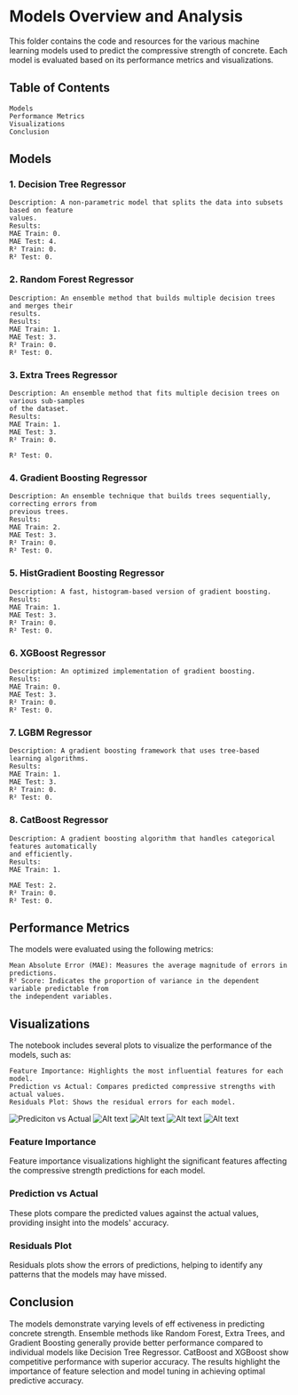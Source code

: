 # Models Overview and Analysis

This folder contains the code and resources for the various machine learning models used to
predict the compressive strength of concrete. Each model is evaluated based on its performance
metrics and visualizations.

## Table of Contents

```
Models
Performance Metrics
Visualizations
Conclusion
```
## Models

### 1. Decision Tree Regressor

```
Description: A non-parametric model that splits the data into subsets based on feature
values.
Results:
MAE Train: 0.
MAE Test: 4.
R² Train: 0.
R² Test: 0.
```
### 2. Random Forest Regressor

```
Description: An ensemble method that builds multiple decision trees and merges their
results.
Results:
MAE Train: 1.
MAE Test: 3.
R² Train: 0.
R² Test: 0.
```
### 3. Extra Trees Regressor

```
Description: An ensemble method that fits multiple decision trees on various sub-samples
of the dataset.
Results:
MAE Train: 1.
MAE Test: 3.
R² Train: 0.
```

```
R² Test: 0.
```
### 4. Gradient Boosting Regressor

```
Description: An ensemble technique that builds trees sequentially, correcting errors from
previous trees.
Results:
MAE Train: 2.
MAE Test: 3.
R² Train: 0.
R² Test: 0.
```
### 5. HistGradient Boosting Regressor

```
Description: A fast, histogram-based version of gradient boosting.
Results:
MAE Train: 1.
MAE Test: 3.
R² Train: 0.
R² Test: 0.
```
### 6. XGBoost Regressor

```
Description: An optimized implementation of gradient boosting.
Results:
MAE Train: 0.
MAE Test: 3.
R² Train: 0.
R² Test: 0.
```
### 7. LGBM Regressor

```
Description: A gradient boosting framework that uses tree-based learning algorithms.
Results:
MAE Train: 1.
MAE Test: 3.
R² Train: 0.
R² Test: 0.
```
### 8. CatBoost Regressor

```
Description: A gradient boosting algorithm that handles categorical features automatically
and efficiently.
Results:
MAE Train: 1.
```

```
MAE Test: 2.
R² Train: 0.
R² Test: 0.
```
## Performance Metrics

The models were evaluated using the following metrics:

```
Mean Absolute Error (MAE): Measures the average magnitude of errors in predictions.
R² Score: Indicates the proportion of variance in the dependent variable predictable from
the independent variables.
```
## Visualizations

The notebook includes several plots to visualize the performance of the models, such as:

```
Feature Importance: Highlights the most influential features for each model.
Prediction vs Actual: Compares predicted compressive strengths with actual values.
Residuals Plot: Shows the residual errors for each model.
```

![Prediciton vs Actual](https://github.com/adi271001/ML-Crate/blob/cement-strength/Cement%20Strength%20Prediction/images/__results___25_0.png?raw=true)
![Alt text](url_to_image "Optional title")
![Alt text](url_to_image "Optional title")
![Alt text](url_to_image "Optional title")
![Alt text](url_to_image "Optional title")

### Feature Importance

Feature importance visualizations highlight the significant features affecting the compressive
strength predictions for each model.

### Prediction vs Actual

These plots compare the predicted values against the actual values, providing insight into the
models' accuracy.

### Residuals Plot

Residuals plots show the errors of predictions, helping to identify any patterns that the models
may have missed.

## Conclusion

The models demonstrate varying levels of eff ectiveness in predicting concrete strength.
Ensemble methods like Random Forest, Extra Trees, and Gradient Boosting generally provide
better performance compared to individual models like Decision Tree Regressor. CatBoost and
XGBoost show competitive performance with superior accuracy. The results highlight the
importance of feature selection and model tuning in achieving optimal predictive accuracy.



